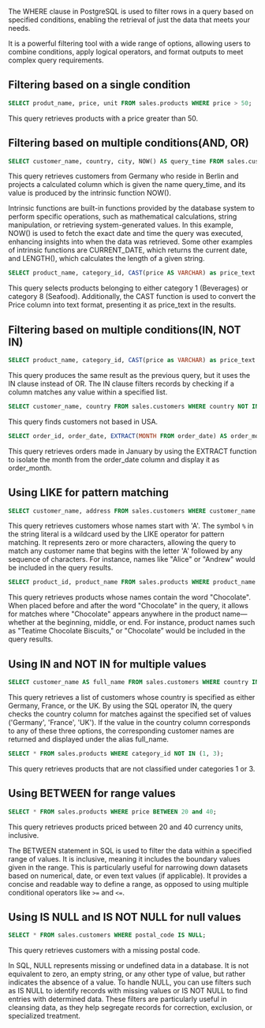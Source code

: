 The WHERE clause in PostgreSQL is used to filter rows in a query based on specified conditions, enabling the retrieval of just the data that meets your needs. 

It is a powerful filtering tool with a wide range of options, allowing users to combine conditions, apply logical operators, and format outputs to meet complex query requirements. 

## Filtering based on a single condition

```sql
SELECT produt_name, price, unit FROM sales.products WHERE price > 50;
```

This query retrieves products with a price greater than 50.

## Filtering based on multiple conditions(AND, OR)

```sql
SELECT customer_name, country, city, NOW() AS query_time FROM sales.customers WHERE country = 'Germany' AND city = 'Berlin';
```

This query retrieves customers from Germany who reside in Berlin and projects a calculated column which is given the name query_time, and its value is produced by the intrinsic function NOW().

Intrinsic functions are built-in functions provided by the database system to perform specific operations, such as mathematical calculations, string manipulation, or retrieving system-generated values. In this example, NOW() is used to fetch the exact date and time the query was executed, enhancing insights into when the data was retrieved. Some other examples of intrinsic functions are CURRENT_DATE, which returns the current date, and LENGTH(), which calculates the length of a given string. 

```sql
SELECT product_name, category_id, CAST(price AS VARCHAR) as price_text FROM sales.products WHERE category_id = 1 OR category_id = 8;
```
This query selects products belonging to either category 1 (Beverages) or category 8 (Seafood). Additionally, the CAST function is used to convert the Price column into text format, presenting it as price_text in the results. 

## Filtering based on multiple conditions(IN, NOT IN)

```sql
SELECT product_name, category_id, CAST(price as VARCHAR) as price_text FROM sales.products WHERE category_id IN (1,8); 
```

This query produces the same result as the previous query, but it uses the IN clause instead of OR. The IN clause filters records by checking if a column matches any value within a specified list. 

```sql
SELECT customer_name, country FROM sales.customers WHERE country NOT IN ('USA');
```

This query finds customers not based in USA.

```sql
SELECT order_id, order_date, EXTRACT(MONTH FROM order_date) AS order_month FROM sales.orders WHERE EXTRACT(MONTH FROM order_date) = 1;
```

This query retrieves orders made in January by using the EXTRACT function to isolate the month from the order_date column and display it as order_month. 

## Using LIKE for pattern matching

```sql
SELECT customer_name, address FROM sales.customers WHERE customer_name LIKE 'A%';
```
This query retrieves customers whose names start with 'A'. The symbol `%` in the string literal is a wildcard used by the LIKE operator for pattern matching. It represents zero or more characters, allowing the query to match any customer name that begins with the letter 'A' followed by any sequence of characters. For instance, names like "Alice" or "Andrew" would be included in the query results. 


```sql
SELECT product_id, product_name FROM sales.products WHERE product_name LIKE '%Chocolate%';
```

This query retrieves products whose names contain the word "Chocolate". When placed before and after the word "Chocolate" in the query, it allows for matches where "Chocolate" appears anywhere in the product name—whether at the beginning, middle, or end. For instance, product names such as "Teatime Chocolate Biscuits," or "Chocolate” would be included in the query results.  

## Using IN and NOT IN for multiple values

```sql
SELECT customer_name AS full_name FROM sales.customers WHERE country IN ('Germany', 'France', 'UK');
```

This query retrieves a list of customers whose country is specified as either Germany, France, or the UK. By using the SQL operator IN, the query checks the country column for matches against the specified set of values ('Germany', 'France', 'UK'). If the value in the country column corresponds to any of these three options, the corresponding customer names are returned and displayed under the alias full_name. 

```sql
SELECT * FROM sales.products WHERE category_id NOT IN (1, 3);
```

This query retrieves products that are not classified under categories 1 or 3.

## Using BETWEEN for range values

```sql
SELECT * FROM sales.products WHERE price BETWEEN 20 and 40;
```

This query retrieves products priced between 20 and 40 currency units, inclusive.

The BETWEEN statement in SQL is used to filter the data within a specified range of values. It is inclusive, meaning it includes the boundary values given in the range. This is particularly useful for narrowing down datasets based on numerical, date, or even text values (if applicable). It provides a concise and readable way to define a range, as opposed to using multiple conditional operators like `>=` and `<=`. 

## Using IS NULL and IS NOT NULL for null values

```sql
SELECT * FROM sales.customers WHERE postal_code IS NULL;
```

This query retrieves customers with a missing postal code.

In SQL, NULL represents missing or undefined data in a database. 
It is not equivalent to zero, an empty string, or any other type of value, but rather indicates the absence of a value. 
To handle NULL, you can use filters such as IS NULL to identify records with missing values or IS NOT NULL to find entries with determined data. 
These filters are particularly useful in cleansing data, as they help segregate records for correction, exclusion, or specialized treatment.  